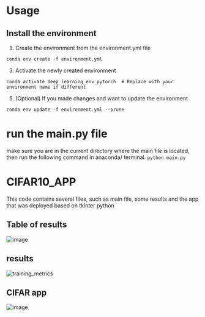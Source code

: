 # Usage
## Install the environment
1. Create the environment from the environment.yml file
   
``conda env create -f environment.yml``

3. Activate the newly created environment
   
``conda activate deep_learning_env_pytorch  # Replace with your environment name if different``

5. (Optional) If you made changes and want to update the environment
   
``conda env update -f environment.yml --prune``

# run the main.py file
make sure you are in the current directory where the main file is located, then run the following command in anaconda/ terminal. 
``python main.py``

# CIFAR10_APP
This code contains several files, such as main file, some results and the app that was deployed based on tkinter python

## Table of results
![image](https://github.com/user-attachments/assets/3a6bad39-1192-43fd-8fae-115738c57a39)


## results
![training_metrics](https://github.com/user-attachments/assets/00a4d5dc-638c-47ab-b6e9-fd2cd3ddd155)

## CIFAR app
![image](https://github.com/user-attachments/assets/26e26860-8e3c-4a52-97ab-69c3689c1099)
